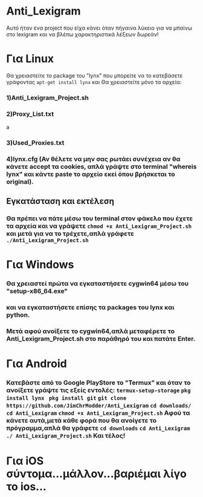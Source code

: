 # Anti_Lexigram
Αυτό ήταν ένα project που είχα κάνει όταν πήγαινα λύκειο για να μπαίνω στο lexigram και να βλέπω χαρακτηριστικά λέξεων δωρεάν!

<h1>Για Linux</h1>
Θα χρειαστείτε το package του "lynx" που μπορείτε να το κατεβάσετε γράφοντας <code>apt-get install lynx</code> και</h1>
Θα χρειαστείτε μόνο τα αρχεία:</h3>
<h3>1)Anti_Lexigram_Project.sh</h3>
<h3>2)Proxy_List.txt</h3>a
<h3>3)Used_Proxies.txt</h3>
<h3>4)lynx.cfg (Αν θέλετε να μην σας ρωτάει συνέχεια αν θα κάνετε accept τα cookies, απλά γράψτε στο terminal "whereis lynx" και κάντε paste το αρχείο εκεί όπου βρήσκεται το original).
</h3>

<h2>Εγκατάσταση και εκτέλεση</h2>
<h3>Θα πρέπει να πάτε μέσω του terminal στον φάκελο που έχετε τα αρχεία και να γράψετε <code>chmod +x Anti_Lexigram_Project.sh</code> και μετά για να το τρέχετε,απλά  γράφετε <code>./Anti_Lexigram_Project.sh</code>

<h1>Για Windows</h1>
<h3>Θα χρειαστεί πρώτα να εγκαταστήσετε cygwin64 μέσω του "setup-x86_64.exe" </h3>
<h3>και να εγκαταστήσετε επίσης τα packages του lynx και python.</h3>
<h3>Μετά αφού ανοίξετε το cygwin64,απλά μεταφέρετε το Anti_Lexigram_Project.sh στο παράθηρό του και πατάτε Enter.</h3>

<h1>Για Android</h1>
<h3>Κατεβάστε από το Google PlayStore το "Termux" και όταν το ανοίξετε γράψτε τις εξείς εντολές:
  <code>termux-setup-storage</code>
  <code>pkg install lynx</code>
 <code> pkg install git</code>
  <code>git clone https://github.com/JimChrModder/Anti_Lexigram</code>
  <code>cd downloads/</code>
  <code>cd Anti_Lexigram</code>
  <code>chmod +x Anti_Lexigram_Project.sh</code>
  Αφού τα κάνετε αυτά,μετά κάθε φορά που θα ανοίγετε το πρόγραμμα,απλά θα γράφετε
  <code>cd downloads</code>
  <code>cd Anti_Lexigram</code>
  <code>./ Anti_Lexigram_Project.sh</code>
  Και τέλος!
  
  <h1>Για iOS σύντομα...μάλλον...βαριέμαι λίγο το ios...</h1>
